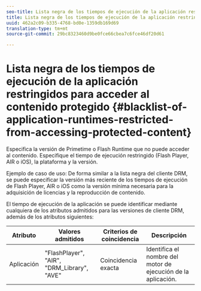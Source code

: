 ```yaml
---
seo-title: Lista negra de los tiempos de ejecución de la aplicación restringidos para acceder al contenido protegido
title: Lista negra de los tiempos de ejecución de la aplicación restringidos para acceder al contenido protegido
uuid: 462a2c09-b335-4768-bd0e-1359db169d69
translation-type: tm+mt
source-git-commit: 29bc8323460d9be0fce66cbea7c6fce46df20d61

---
```



# Lista negra de los tiempos de ejecución de la aplicación restringidos para acceder al contenido protegido {#blacklist-of-application-runtimes-restricted-from-accessing-protected-content}

Especifica la versión de Primetime o Flash Runtime que no puede acceder al contenido. Especifique el tiempo de ejecución restringido (Flash Player, AIR o iOS), la plataforma y la versión.

Ejemplo de caso de uso: De forma similar a la lista negra del cliente DRM, se puede especificar la versión más reciente de los tiempos de ejecución de Flash Player, AIR o iOS como la versión mínima necesaria para la adquisición de licencias y la reproducción de contenido.

El tiempo de ejecución de la aplicación se puede identificar mediante cualquiera de los atributos admitidos para las versiones de cliente DRM, además de los atributos siguientes:

| **Atributo** | **Valores admitidos** | **Criterios de coincidencia** | **Descripción** |
|---|---|---|---|
| Aplicación | &quot;FlashPlayer&quot;, &quot;AIR&quot;, &quot;DRM_Library&quot;, &quot;AVE&quot; | Coincidencia exacta | Identifica el nombre del motor de ejecución de la aplicación. |

